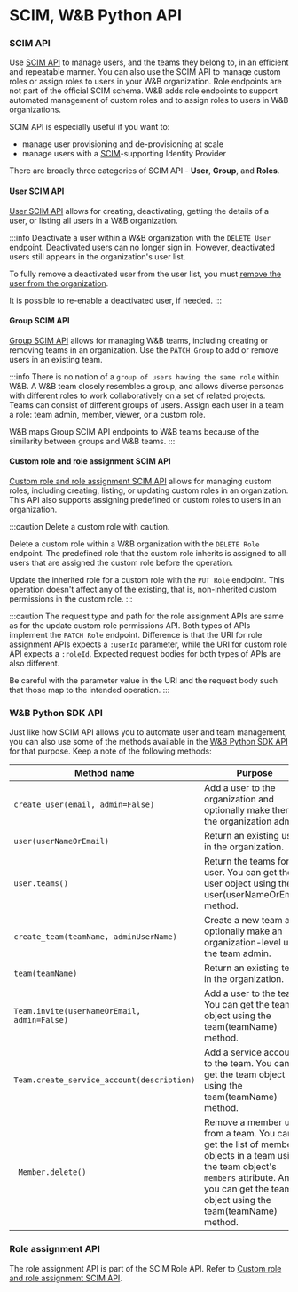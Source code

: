 # SCIM, W&B Python API

### SCIM API
Use [SCIM API](./scim.md) to manage users, and the teams they belong to, in an efficient and repeatable manner. You can also use the SCIM API to manage custom roles or assign roles to users in your W&B organization. Role endpoints are not part of the official SCIM schema. W&B adds role endpoints to support automated management of custom roles and to assign roles to users in W&B organizations.

SCIM API is especially useful if you want to:
* manage user provisioning and de-provisioning at scale
* manage users with a [SCIM](https://scim.cloud/)-supporting Identity Provider

There are broadly three categories of SCIM API - **User**, **Group**, and **Roles**.

#### User SCIM API
[User SCIM API](./scim.md#user-resource) allows for creating, deactivating, getting the details of a user, or listing all users in a W&B organization.

:::info
Deactivate a user within a W&B organization with the `DELETE User` endpoint. Deactivated users can no longer sign in. However, deactivated users still appears in the organization's user list.

To fully remove a deactivated user from the user list, you must [remove the user from the organization](#remove-a-user).

It is possible to re-enable a deactivated user, if needed.
:::

#### Group SCIM API
[Group SCIM API](./scim.md#group-resource) allows for managing W&B teams, including creating or removing teams in an organization. Use the `PATCH Group` to add or remove users in an existing team.

:::info
There is no notion of a `group of users having the same role` within W&B. A W&B team closely resembles a group, and allows diverse personas with different roles to work collaboratively on a set of related projects. Teams can consist of different groups of users. Assign each user in a team a role: team admin, member, viewer, or a custom role.

W&B maps Group SCIM API endpoints to W&B teams because of the similarity between groups and W&B teams.
:::

#### Custom role and role assignment SCIM API
[Custom role and role assignment SCIM API](./scim.md#role-resource) allows for managing custom roles, including creating, listing, or updating custom roles in an organization. This API also supports assigning predefined or custom roles to users in an organization.

:::caution
Delete a custom role with caution.

Delete a custom role within a W&B organization with the `DELETE Role` endpoint. The predefined role that the custom role inherits is assigned to all users that are assigned the custom role before the operation.

Update the inherited role for a custom role with the `PUT Role` endpoint. This operation doesn't affect any of the existing, that is, non-inherited custom permissions in the custom role.
:::

:::caution
The request type and path for the role assignment APIs are same as for the update custom role permissions API. Both types of APIs implement the `PATCH Role` endpoint. Difference is that the URI for role assignment APIs expects a `:userId` parameter, while the URI for custom role API expects a `:roleId`. Expected request bodies for both types of APIs are also different. 

Be careful with the parameter value in the URI and the request body such that those map to the intended operation.
:::

### W&B Python SDK API
Just like how SCIM API allows you to automate user and team management, you can also use some of the methods available in the [W&B Python SDK API](../../ref/python/public-api/api.md) for that purpose. Keep a note of the following methods:

| Method name | Purpose |
|-------------|---------|
| `create_user(email, admin=False)` | Add a user to the organization and optionally make them the organization admin. |
| `user(userNameOrEmail)` | Return an existing user in the organization. |
| `user.teams()` | Return the teams for the user. You can get the user object using the user(userNameOrEmail) method. |
| `create_team(teamName, adminUserName)` | Create a new team and optionally make an organization-level user the team admin. |
| `team(teamName)` | Return an existing team in the organization. |
| `Team.invite(userNameOrEmail, admin=False)` | Add a user to the team. You can get the team object using the team(teamName) method. |
| `Team.create_service_account(description)` | Add a service account to the team. You can get the team object using the team(teamName) method. |
|` Member.delete()` | Remove a member user from a team. You can get the list of member objects in a team using the team object's `members` attribute. And you can get the team object using the team(teamName) method. |

### Role assignment API
The role assignment API is part of the SCIM Role API. Refer to [Custom role and role assignment SCIM API](#custom-role-and-role-assignment-scim-api).
